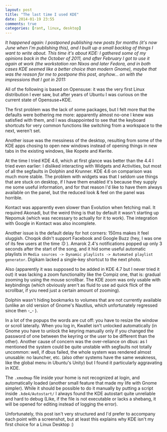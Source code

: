 ```yaml
---
layout: post
title: "The last time I used KDE"
date: 2014-01-19 23:55
comments: true
categories: [rant, linux, desktop]
---
```


*It happened again: I postponed publishing new posts for months (it's now June when I'm publishing this), and I built up a small backlog of things I want to write about. This time it's about KDE: I gathered some of my opinions back in the October of 2011, and after February I got to use it again at work (the workstation ran Nixos and later Fedora, and in both cases KDE seemed like a better choice than modern Gnome), maybe that was the reason for me to postpone this post, anyhow... on with the impressions that I got in 2011:*

All of the following is based on Opensuse: it was the very first Linux distribution I ever saw, but after years of Ubuntu I was curious on the current state of Opensuse+KDE.

The first problem was the lack of some packages, but I felt more that the defaults were bothering me more: apparently almost no-one I knew was satisfied with them, and I was disappointed to see that the keyboard shortcuts for very common functions like switching from a workspace to the next, weren't set.

Another issue was the messiness of the desktop, resulting from some of the KDE apps chosing to open new windows instead of opening things in new tabs in the existing windows, like Kopete and Kwrite.

At the time I tried KDE 4.6, which at first glance was better than the 4.4 I tried even earlier: I disliked interacting with Widgets and Activities, but most of all the segfaults in Dolphin and Krunner. KDE 4.6 on comparison was much more stable. The problem with widgets was that I seldom use things that are stuck on desktop, if I have them enabled it's because they supply me some useful information, and for that reason I'd like to have them always available on the panel, but the reduced look & feel on the panel was horrible.

Kontact was apparently even slower than Evolution when fetching mail. It required Akonadi, but the weird thing is that by default it wasn't starting up Nepomuk (which was necessary to actually for it to work). The integration with Google in Kontact was also incomplete.

Another issue is the default delay for hot corners: 150ms makes it feel sluggish. Choqok didn't support Facebook and Google Buzz (hey, I was one of its few users at the time :D ). Amarok 2.4's notifications popped up only 3 seconds after the start of the song, and it hid some useful automatic playlists in `Media sources -> Dynamic playlists -> Automated playlist generator`. Digikam lacked a single-key shortcut to the next photo.

Also (apparently it was supposed to be added in KDE 4.7 but I never tried it out) it was lacking a zoom functionality like the Compiz one, that is: gradual zooming by using the mouse scrollbar. The KDE zoom was only usable with keybindings (which obviously aren't as fluid to use ad quick flick of the scrollbar, if you need just a certain amount of zooming).

Dolphin wasn't hiding bookmarks to volumes that are not currently available (unlike an old version of Gnome's Nautilus, which unfortunately regressed since then -_- ).

In a lot of the popups the words are cut off: you have to resize the window or scroll laterally. When you log in, Kwallet isn't unlocked automatically (in Gnome you have to unlock the keyring manually only if you changed the password of one between the keyring or the user to be different than the other). Another cause of concern was the over-reliance on dbus: as I mentioned the system could be quite unstable with segfaults not totally uncommon: well, if dbus failed, the whole system was rendered almost unusable: no launcher, etc. (also other systems have the same weakness, like the global menu in Ubuntu's Unity) but I found it particularly aggravating in KDE.

The `.xmodmap` file inside your home is not recognized at login, and automatically loaded (another small feature that made my life with Gnome simpler). While it should be possible to do it manually by putting a script inside `.kde4/Autostart/` I always found the KDE autostart quite unreliable and hard to debug (Like, if the file is not executable or lacks a shebang, it will be opened for editing instead of logging the error).

Unfortunately, this post isn't very structured and I'd prefer to accompany each point with a screenshot, but at least this explains why KDE isn't my first choice for a Linux Desktop :)



